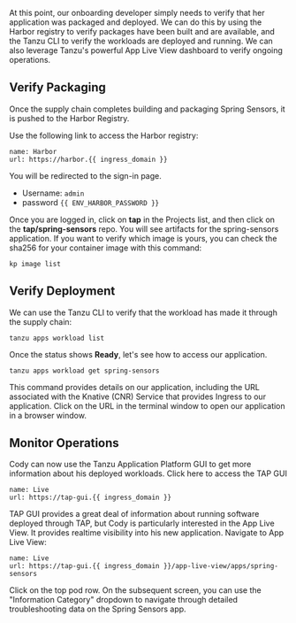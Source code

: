 At this point, our onboarding developer simply needs to verify that her application was packaged and deployed. We can do this by using the Harbor registry to verify packages have been built and are available, and the Tanzu CLI to verify the workloads are deployed and running. We can also leverage Tanzu's powerful App Live View dashboard to verify ongoing operations.

## Verify Packaging

Once the supply chain completes building and packaging Spring Sensors, it is pushed to the Harbor Registry.

Use the following link to access the Harbor registry:

```dashboard:open-url
name: Harbor
url: https://harbor.{{ ingress_domain }}
```

You will be redirected to the sign-in page.

* Username: ```admin```
* password ```{{ ENV_HARBOR_PASSWORD }}```

Once you are logged in, click on **tap** in the Projects list, and then click on the **tap/spring-sensors** repo. You will see artifacts for the spring-sensors application. If you want to verify which image is yours, you can check the sha256 for your container image with this command:

```execute
kp image list
```

## Verify Deployment

We can use the Tanzu CLI to verify that the workload has made it through the supply chain:

```execute
tanzu apps workload list
```

Once the status shows **Ready**, let's see how to access our application.

```execute
tanzu apps workload get spring-sensors
```

This command provides details on our application, including the URL associated with the Knative (CNR) Service that provides Ingress to our application. Click on the URL in the terminal window to open our application in a browser window.

## Monitor Operations

Cody can now use the Tanzu Application Platform GUI to get more information about his deployed workloads. Click here to access the TAP GUI

```dashboard:open-url
name: Live
url: https://tap-gui.{{ ingress_domain }}
```

TAP GUI provides a great deal of information about running software deployed through TAP, but Cody is particularly interested in the App Live View. It provides realtime visibility into his new application. Navigate to App Live View:

```dashboard:open-url
name: Live
url: https://tap-gui.{{ ingress_domain }}/app-live-view/apps/spring-sensors
```

Click on the top pod row. On the subsequent screen, you can use the "Information Category" dropdown to navigate through detailed troubleshooting data on the Spring Sensors app.
